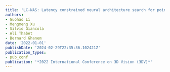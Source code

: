 ```yaml
---
title: 'LC-NAS: Latency constrained neural architecture search for point cloud networks'
authors:
- Guohao Li
- Mengmeng Xu
- Silvio Giancola
- Ali Thabet
- Bernard Ghanem
date: '2022-01-01'
publishDate: '2024-02-29T22:35:36.102421Z'
publication_types:
- pub_conf
publication: '*2022 International Conference on 3D Vision (3DV)*'
---
```

